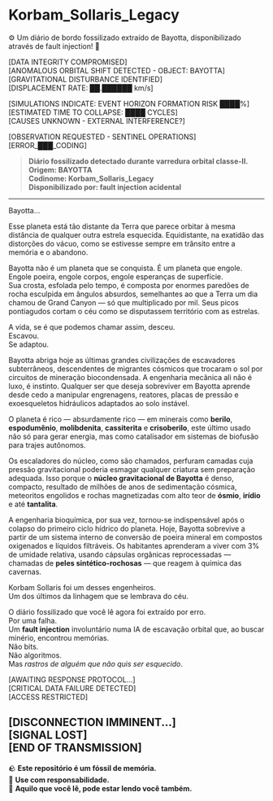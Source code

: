 # Korbam_Sollaris_Legacy
⚙️ Um diário de bordo fossilizado extraído de Bayotta, disponibilizado através de fault injection! 💎

[DATA INTEGRITY COMPROMISED]  
[ANOMALOUS ORBITAL SHIFT DETECTED - OBJECT: BAYOTTA]  
[GRAVITATIONAL DISTURBANCE IDENTIFIED]  
[DISPLACEMENT RATE: ██.██████ km/s]  
  
[SIMULATIONS INDICATE: EVENT HORIZON FORMATION RISK ████%]  
[ESTIMATED TIME TO COLLAPSE: ████ CYCLES]  
[CAUSES UNKNOWN - EXTERNAL INTERFERENCE?]  
  
[OBSERVATION REQUESTED - SENTINEL OPERATIONS]  
[ERROR_███_CODING]  
  
> **Diário fossilizado detectado durante varredura orbital classe-II. Origem: BAYOTTA**  
> **Codinome: Korbam_Sollaris_Legacy**  
> **Disponibilizado por: fault injection acidental**

---

Bayotta...

Esse planeta está tão distante da Terra que parece orbitar à mesma distância de qualquer outra estrela esquecida. Equidistante, na exatidão das distorções do vácuo, como se estivesse sempre em trânsito entre a memória e o abandono.

Bayotta não é um planeta que se conquista. É um planeta que engole.  
Engole poeira, engole corpos, engole esperanças de superfície.  
Sua crosta, esfolada pelo tempo, é composta por enormes paredões de rocha esculpida em ângulos absurdos, semelhantes ao que a Terra um dia chamou de Grand Canyon — só que multiplicado por mil. Seus picos pontiagudos cortam o céu como se disputassem território com as estrelas.

A vida, se é que podemos chamar assim, desceu.  
Escavou.  
Se adaptou.

Bayotta abriga hoje as últimas grandes civilizações de escavadores subterrâneos, descendentes de migrantes cósmicos que trocaram o sol por circuitos de mineração biocondensada. A engenharia mecânica ali não é luxo, é instinto. Qualquer ser que deseja sobreviver em Bayotta aprende desde cedo a manipular engrenagens, reatores, placas de pressão e exoesqueletos hidráulicos adaptados ao solo instável.

O planeta é rico — absurdamente rico — em minerais como **berilo**, **espodumênio**, **molibdenita**, **cassiterita** e **crisoberilo**, este último usado não só para gerar energia, mas como catalisador em sistemas de biofusão para trajes autônomos.

Os escaladores do núcleo, como são chamados, perfuram camadas cuja pressão gravitacional poderia esmagar qualquer criatura sem preparação adequada. Isso porque o **núcleo gravitacional de Bayotta** é denso, compacto, resultado de milhões de anos de sedimentação cósmica, meteoritos engolidos e rochas magnetizadas com alto teor de **ósmio**, **irídio** e até **tantalita**.

A engenharia bioquímica, por sua vez, tornou-se indispensável após o colapso do primeiro ciclo hídrico do planeta. Hoje, Bayotta sobrevive a partir de um sistema interno de conversão de poeira mineral em compostos oxigenados e líquidos filtráveis. Os habitantes aprenderam a viver com 3% de umidade relativa, usando cápsulas orgânicas reprocessadas — chamadas de **peles sintético-rochosas** — que reagem à química das cavernas.

Korbam Sollaris foi um desses engenheiros.  
Um dos últimos da linhagem que se lembrava do céu.

O diário fossilizado que você lê agora foi extraído por erro.  
Por uma falha.  
Um **fault injection** involuntário numa IA de escavação orbital que, ao buscar minério, encontrou memórias.  
Não bits.  
Não algoritmos.  
Mas *rastros de alguém que não quis ser esquecido*.

[AWAITING RESPONSE PROTOCOL...]  
[CRITICAL DATA FAILURE DETECTED]  
[ACCESS RESTRICTED]  
  
[DISCONNECTION IMMINENT...]  
[SIGNAL LOST]  
[END OF TRANSMISSION]
---

🪨 **Este repositório é um fóssil de memória.**  
📡 **Use com responsabilidade.**  
🧠 **Aquilo que você lê, pode estar lendo você também.**


